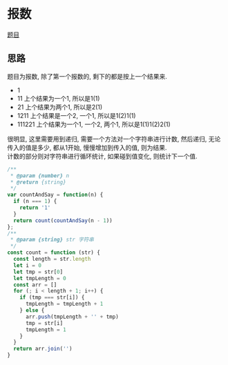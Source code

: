 # 报数

[题目](https://leetcode-cn.com/problems/count-and-say/)

## 思路

题目为报数, 除了第一个报数的, 剩下的都是按上一个结果来.

* 1
* 11 上个结果为一个1, 所以是1(1)
* 21 上个结果为两个1, 所以是2(1)
* 1211 上个结果是一个2, 一个1, 所以是1(2)1(1)
* 111221 上个结果为一个1, 一个2, 两个1, 所以是1(1)1(2)2(1)

很明显, 这里需要用到递归, 需要一个方法对一个字符串进行计数, 然后递归, 无论传入的值是多少, 都从1开始, 慢慢增加到传入的值, 则为结果.  
计数的部分则对字符串进行循环统计, 如果碰到值变化, 则统计下一个值.

```javascript
/**
 * @param {number} n
 * @return {string}
 */
var countAndSay = function(n) {
  if (n === 1) {
    return '1'
  }
  return count(countAndSay(n - 1))
};
/**
 * @param {string} str 字符串
 */
const count = function (str) {
  const length = str.length
  let i = 0
  let tmp = str[0]
  let tmpLength = 0
  const arr = []
  for (; i < length + 1; i++) {
    if (tmp === str[i]) {
      tmpLength = tmpLength + 1
    } else {
      arr.push(tmpLength + '' + tmp)
      tmp = str[i]
      tmpLength = 1
    }
  }
  return arr.join('')
}
```